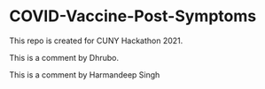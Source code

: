 # COVID-Vaccine-Post-Symptoms
This repo is created for CUNY Hackathon 2021.

This is a comment by Dhrubo.

This is a comment by Harmandeep Singh
